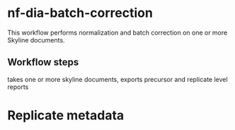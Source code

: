 # nf-dia-batch-correction

This workflow performs normalization and batch correction on one or more Skyline documents.

## Workflow steps

takes one or more skyline documents, exports precursor and replicate level reports

# Replicate metadata
